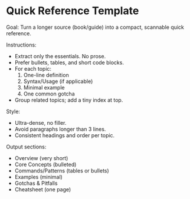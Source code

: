 # Quick Reference Template

Goal: Turn a longer source (book/guide) into a compact, scannable quick reference.

Instructions:
- Extract only the essentials. No prose.
- Prefer bullets, tables, and short code blocks.
- For each topic:
  1) One-line definition
  2) Syntax/Usage (if applicable)
  3) Minimal example
  4) One common gotcha
- Group related topics; add a tiny index at top.

Style:
- Ultra-dense, no filler.
- Avoid paragraphs longer than 3 lines.
- Consistent headings and order per topic.

Output sections:
- Overview (very short)
- Core Concepts (bulleted)
- Commands/Patterns (tables or bullets)
- Examples (minimal)
- Gotchas & Pitfalls
- Cheatsheet (one page)
